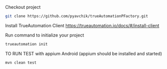 Checkout project 
 
```bash 
git clone https://github.com/pyavchik/trueAutomationPFactory.git
```

Install TrueAutomation Client
https://trueautomation.io/docs/#/install-client

Run command to initialize your project

```bash
trueautomation init
```

TO RUN TEST with appium Android (appium should be installed and started)

```bash
mvn clean test
```

